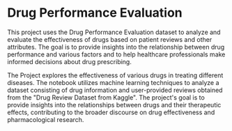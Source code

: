# Drug Performance Evaluation

This project uses the Drug Performance Evaluation dataset to analyze and evaluate the effectiveness of drugs based on patient reviews and other attributes. The goal is to provide insights into the relationship between drug performance and various factors and to help healthcare professionals make informed decisions about drug prescribing.

The Project explores the effectiveness of various drugs in treating different diseases. The notebook utilizes machine learning techniques to analyze a dataset consisting of drug information and user-provided reviews obtained from the "Drug Review Dataset from Kaggle". The project's goal is to provide insights into the relationships between drugs and their therapeutic effects, contributing to the broader discourse on drug effectiveness and pharmacological research.
